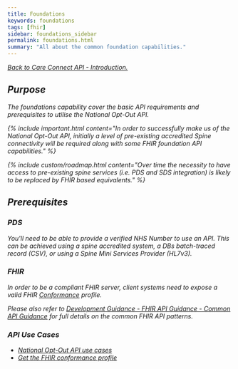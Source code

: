 ```yaml
---
title: Foundations
keywords: foundations
tags: [fhir]
sidebar: foundations_sidebar
permalink: foundations.html
summary: "All about the common foundation capabilities."
---
```


[<i class="fa fa-arrow-left" aria-hidden="true"/> Back to Care Connect API - Introduction.](index.html)

## Purpose ##

The foundations capability cover the basic API requirements and prerequisites to utilise the National Opt-Out API.

{% include important.html content="In order to successfully make us of the National Opt-Out API, initially a level of pre-existing accredited Spine connectivity will be required along with some FHIR foundation API capabilities." %}

{% include custom/roadmap.html content="Over time the necessity to have access to pre-existing spine services (i.e. PDS and SDS integration) is likely to be replaced by FHIR based equivalents." %}

## Prerequisites ##

### PDS ###

You'll need to be able to provide a verified NHS Number to use an API. This can be achieved using a spine accredited system, a DBs batch-traced record (CSV), or using a Spine Mini Services Provider (HL7v3).

### FHIR ###

In order to be a compliant FHIR server, client systems need to expose a valid FHIR [Conformance](https://www.hl7.org/fhir/DSTU2/conformance.html) profile.

Please also refer to [Development Guidance - FHIR API Guidance - Common API Guidance](development_fhir_api_guidance.html) for full details on the common FHIR API patterns.

### API Use Cases ###

- [National Opt-Out API use cases](engage_use_case_api.html)
- [Get the FHIR conformance profile](foundations_use_case_get_the_fhir_conformance_profile.html)
